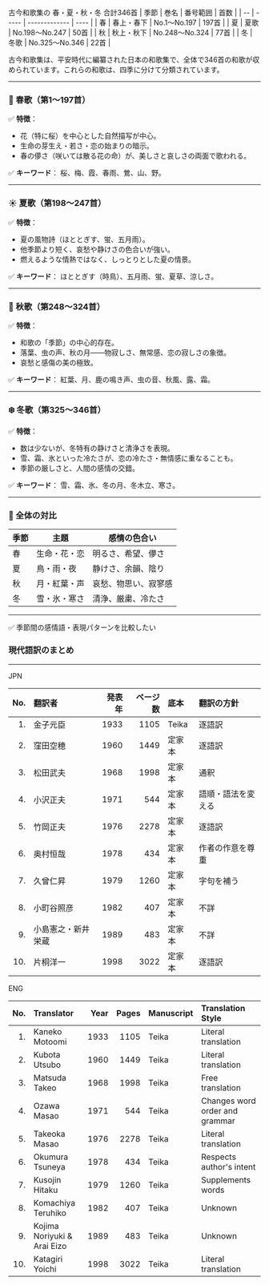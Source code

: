 古今和歌集の 春・夏・秋・冬 合計346首
| 季節 | 巻名 | 番号範囲 | 首数 |
| -- | ----- | ------------- | ---- |
| 春 | 春上・春下 | No.1〜No.197 | 197首 |
| 夏 | 夏歌 | No.198〜No.247 | 50首 |
| 秋 | 秋上・秋下 | No.248〜No.324 | 77首 |
| 冬 | 冬歌 | No.325〜No.346 | 22首 |

古今和歌集は、平安時代に編纂された日本の和歌集で、全体で346首の和歌が収められています。これらの和歌は、四季に分けて分類されています。

---

### 🌸 春歌（第1〜197首）

✅ **特徴**：

- 花（特に桜）を中心とした自然描写が中心。
- 生命の芽生え・若さ・恋の始まりの暗示。
- 春の儚さ（咲いては散る花の命）が、美しさと哀しさの両面で歌われる。

✅ **キーワード**：
桜、梅、霞、春雨、鶯、山、野。

---

### ☀️ 夏歌（第198〜247首）

✅ **特徴**：

- 夏の風物詩（ほととぎす、蛍、五月雨）。
- 他季節より短く、哀愁や静けさの色合いが強い。
- 燃えるような情熱ではなく、しっとりとした夏の情景。

✅ **キーワード**：
ほととぎす（時鳥）、五月雨、蛍、夏草、涼しさ。

---

### 🍁 秋歌（第248〜324首）

✅ **特徴**：

- 和歌の「季節」の中心的存在。
- 落葉、虫の声、秋の月――物寂しさ、無常感、恋の寂しさの象徴。
- 哀愁と感傷の美の極致。

✅ **キーワード**：
紅葉、月、鹿の鳴き声、虫の音、秋風、露、霜。

---

### ❄️ 冬歌（第325〜346首）

✅ **特徴**：

- 数は少ないが、冬特有の静けさと清浄さを表現。
- 雪、霜、氷といった冷たさが、恋の冷たさ・無情感に重なることも。
- 季節の厳しさと、人間の感情の交錯。

✅ **キーワード**：
雪、霜、氷、冬の月、冬木立、寒さ。

---

### 🌟 全体の対比

| 季節 | 主題         | 感情の色合い         |
| ---- | ------------ | -------------------- |
| 春   | 生命・花・恋 | 明るさ、希望、儚さ   |
| 夏   | 鳥・雨・夜   | 静けさ、余韻、陰り   |
| 秋   | 月・紅葉・声 | 哀愁、物思い、寂寥感 |
| 冬   | 雪・氷・寒さ | 清浄、厳粛、冷たさ   |

---

✅ 季節間の感情語・表現パターンを比較したい

### 現代語訳のまとめ

---

JPN

| No. | 翻訳者             | 発表年 | ページ数 | 底本   | 翻訳の方針         |
| --: | :----------------- | -----: | -------: | :----- | :----------------- |
|  1. | 金子元臣           |   1933 |     1105 | Teika  | 逐語訳             |
|  2. | 窪田空穂           |   1960 |     1449 | 定家本 | 逐語訳             |
|  3. | 松田武夫           |   1968 |     1998 | 定家本 | 通釈               |
|  4. | 小沢正夫           |   1971 |      544 | 定家本 | 語順・語法を変える |
|  5. | 竹岡正夫           |   1976 |     2278 | 定家本 | 逐語訳             |
|  6. | 奥村恒哉           |   1978 |      434 | 定家本 | 作者の作意を尊重   |
|  7. | 久曾仁昇           |   1979 |     1260 | 定家本 | 字句を補う         |
|  8. | 小町谷照彦         |   1982 |      407 | 定家本 | 不詳               |
|  9. | 小島憲之・新井栄蔵 |   1989 |      483 | 定家本 | 不詳               |
| 10. | 片桐洋一           |   1998 |     3022 | 定家本 | 逐語訳             |

ENG

| No. | Translator                  | Year | Pages | Manuscript | Translation Style              |
| --: | :-------------------------- | ---: | ----: | :--------- | :----------------------------- |
|  1. | Kaneko Motoomi              | 1933 |  1105 | Teika      | Literal translation            |
|  2. | Kubota Utsubo               | 1960 |  1449 | Teika      | Literal translation            |
|  3. | Matsuda Takeo               | 1968 |  1998 | Teika      | Free translation               |
|  4. | Ozawa Masao                 | 1971 |   544 | Teika      | Changes word order and grammar |
|  5. | Takeoka Masao               | 1976 |  2278 | Teika      | Literal translation            |
|  6. | Okumura Tsuneya             | 1978 |   434 | Teika      | Respects author's intent       |
|  7. | Kusojin Hitaku              | 1979 |  1260 | Teika      | Supplements words              |
|  8. | Komachiya Teruhiko          | 1982 |   407 | Teika      | Unknown                        |
|  9. | Kojima Noriyuki & Arai Eizo | 1989 |   483 | Teika      | Unknown                        |
| 10. | Katagiri Yoichi             | 1998 |  3022 | Teika      | Literal translation            |
